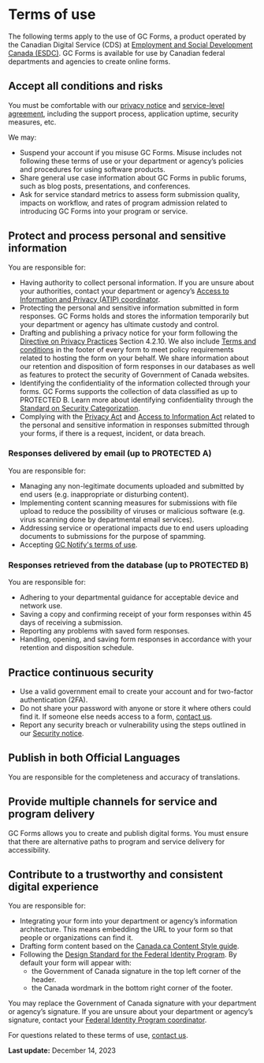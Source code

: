 # Terms of use

The following terms apply to the use of GC Forms, a product operated by the Canadian Digital Service (CDS) at [Employment and Social Development Canada (ESDC)](https://www.canada.ca/en/employment-social-development.html). GC Forms is available for use by Canadian federal departments and agencies to create online forms.

## Accept all conditions and risks

You must be comfortable with our [privacy notice](https://articles.alpha.canada.ca/forms-formulaires/privacy-notice-statement/) and [service-level agreement](/en/sla), including the support process, application uptime, security measures, etc.

We may:

- Suspend your account if you misuse GC Forms. Misuse includes not following these terms of use or your department or agency’s policies and procedures for using software products.
- Share general use case information about GC Forms in public forums, such as blog posts, presentations, and conferences.
- Ask for service standard metrics to assess form submission quality, impacts on workflow, and rates of program admission related to introducing GC Forms into your program or service.

## Protect and process personal and sensitive information

You are responsible for:

- Having authority to collect personal information. If you are unsure about your authorities, contact your department or agency’s [Access to Information and Privacy (ATIP) coordinator](https://www.tbs-sct.canada.ca/ap/atip-aiprp/coord-eng.asp).
- Protecting the personal and sensitive information submitted in form responses. GC Forms holds and stores the information temporarily but your department or agency has ultimate custody and control.
- Drafting and publishing a privacy notice for your form following the [Directive on Privacy Practices](https://www.tbs-sct.canada.ca/pol/doc-eng.aspx?id=18309) Section 4.2.10. We also include [Terms and conditions](/en/terms-and-conditions) in the footer of every form to meet policy requirements related to hosting the form on your behalf. We share information about our retention and disposition of form responses in our databases as well as features to protect the security of Government of Canada websites.
- Identifying the confidentiality of the information collected through your forms. GC Forms supports the collection of data classified as up to PROTECTED B. Learn more about identifying confidentiality through the [Standard on Security Categorization](https://www.tbs-sct.canada.ca/pol/doc-eng.aspx?id=32614).
- Complying with the [Privacy Act](https://laws-lois.justice.gc.ca/eng/acts/p-21/) and [Access to Information Act](https://laws-lois.justice.gc.ca/eng/acts/a-1/) related to the personal and sensitive information in responses submitted through your forms, if there is a request, incident, or data breach.

### Responses delivered by email (up to PROTECTED A)

You are responsible for:

- Managing any non-legitimate documents uploaded and submitted by end users (e.g. inappropriate or disturbing content).
- Implementing content scanning measures for submissions with file upload to reduce the possibility of viruses or malicious software (e.g. virus scanning done by departmental email services).
- Addressing service or operational impacts due to end users uploading documents to submissions for the purpose of spamming.
- Accepting [GC Notify's terms of use](https://notification.canada.ca/terms).

### Responses retrieved from the database (up to PROTECTED B)

You are responsible for:

- Adhering to your departmental guidance for acceptable device and network use.
- Saving a copy and confirming receipt of your form responses within 45 days of receiving a submission.
- Reporting any problems with saved form responses.
- Handling, opening, and saving form responses in accordance with your retention and disposition schedule.

## Practice continuous security

- Use a valid government email to create your account and for two-factor authentication (2FA).
- Do not share your password with anyone or store it where others could find it. If someone else needs access to a form, [contact us](/en/support).
- Report any security breach or vulnerability using the steps outlined in our [Security notice](https://digital.canada.ca/security-notice/).

## Publish in both Official Languages

You are responsible for the completeness and accuracy of translations.

## Provide multiple channels for service and program delivery

GC Forms allows you to create and publish digital forms. You must ensure that there are alternative paths to program and service delivery for accessibility.

## Contribute to a trustworthy and consistent digital experience

You are responsible for:

- Integrating your form into your department or agency’s information architecture. This means embedding the URL to your form so that people or organizations can find it.
- Drafting form content based on the [Canada.ca Content Style guide](https://www.canada.ca/en/treasury-board-secretariat/services/government-communications/canada-content-style-guide.html).
- Following the [Design Standard for the Federal Identity Program](https://www.canada.ca/en/treasury-board-secretariat/services/government-communications/design-standard.html). By default your form will appear with:
  - the Government of Canada signature in the top left corner of the header.
  - the Canada wordmark in the bottom right corner of the footer.

You may replace the Government of Canada signature with your department or agency’s signature. If you are unsure about your department or agency’s signature, contact your [Federal Identity Program coordinator](https://www.tbs-sct.canada.ca/ap/fip-pcim/coord-eng.asp).

For questions related to these terms of use, [contact us](/en/contact).

**Last update:** December 14, 2023
